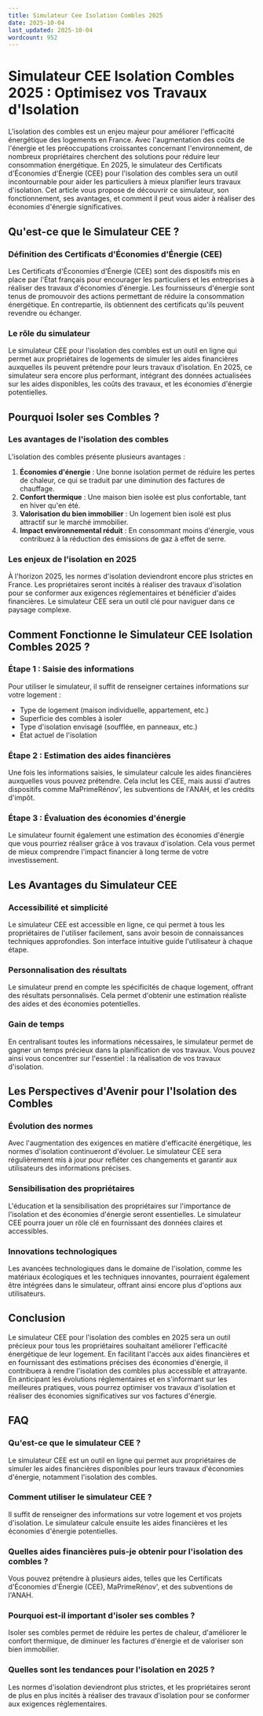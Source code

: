 ```yaml
---
title: Simulateur Cee Isolation Combles 2025
date: 2025-10-04
last_updated: 2025-10-04
wordcount: 952
---
```


# Simulateur CEE Isolation Combles 2025 : Optimisez vos Travaux d'Isolation

L'isolation des combles est un enjeu majeur pour améliorer l'efficacité énergétique des logements en France. Avec l'augmentation des coûts de l'énergie et les préoccupations croissantes concernant l'environnement, de nombreux propriétaires cherchent des solutions pour réduire leur consommation énergétique. En 2025, le simulateur des Certificats d'Économies d'Énergie (CEE) pour l'isolation des combles sera un outil incontournable pour aider les particuliers à mieux planifier leurs travaux d'isolation. Cet article vous propose de découvrir ce simulateur, son fonctionnement, ses avantages, et comment il peut vous aider à réaliser des économies d'énergie significatives.

## Qu'est-ce que le Simulateur CEE ?

### Définition des Certificats d'Économies d'Énergie (CEE)

Les Certificats d'Économies d'Énergie (CEE) sont des dispositifs mis en place par l'État français pour encourager les particuliers et les entreprises à réaliser des travaux d'économies d'énergie. Les fournisseurs d'énergie sont tenus de promouvoir des actions permettant de réduire la consommation énergétique. En contrepartie, ils obtiennent des certificats qu'ils peuvent revendre ou échanger.

### Le rôle du simulateur

Le simulateur CEE pour l'isolation des combles est un outil en ligne qui permet aux propriétaires de logements de simuler les aides financières auxquelles ils peuvent prétendre pour leurs travaux d'isolation. En 2025, ce simulateur sera encore plus performant, intégrant des données actualisées sur les aides disponibles, les coûts des travaux, et les économies d'énergie potentielles.

## Pourquoi Isoler ses Combles ?

### Les avantages de l'isolation des combles

L'isolation des combles présente plusieurs avantages :

1. **Économies d'énergie** : Une bonne isolation permet de réduire les pertes de chaleur, ce qui se traduit par une diminution des factures de chauffage.
2. **Confort thermique** : Une maison bien isolée est plus confortable, tant en hiver qu'en été.
3. **Valorisation du bien immobilier** : Un logement bien isolé est plus attractif sur le marché immobilier.
4. **Impact environnemental réduit** : En consommant moins d'énergie, vous contribuez à la réduction des émissions de gaz à effet de serre.

### Les enjeux de l'isolation en 2025

À l'horizon 2025, les normes d'isolation deviendront encore plus strictes en France. Les propriétaires seront incités à réaliser des travaux d'isolation pour se conformer aux exigences réglementaires et bénéficier d'aides financières. Le simulateur CEE sera un outil clé pour naviguer dans ce paysage complexe.

## Comment Fonctionne le Simulateur CEE Isolation Combles 2025 ?

### Étape 1 : Saisie des informations

Pour utiliser le simulateur, il suffit de renseigner certaines informations sur votre logement :

- Type de logement (maison individuelle, appartement, etc.)
- Superficie des combles à isoler
- Type d'isolation envisagé (soufflée, en panneaux, etc.)
- État actuel de l'isolation

### Étape 2 : Estimation des aides financières

Une fois les informations saisies, le simulateur calcule les aides financières auxquelles vous pouvez prétendre. Cela inclut les CEE, mais aussi d'autres dispositifs comme MaPrimeRénov', les subventions de l'ANAH, et les crédits d'impôt.

### Étape 3 : Évaluation des économies d'énergie

Le simulateur fournit également une estimation des économies d'énergie que vous pourriez réaliser grâce à vos travaux d'isolation. Cela vous permet de mieux comprendre l'impact financier à long terme de votre investissement.

## Les Avantages du Simulateur CEE

### Accessibilité et simplicité

Le simulateur CEE est accessible en ligne, ce qui permet à tous les propriétaires de l'utiliser facilement, sans avoir besoin de connaissances techniques approfondies. Son interface intuitive guide l'utilisateur à chaque étape.

### Personnalisation des résultats

Le simulateur prend en compte les spécificités de chaque logement, offrant des résultats personnalisés. Cela permet d'obtenir une estimation réaliste des aides et des économies potentielles.

### Gain de temps

En centralisant toutes les informations nécessaires, le simulateur permet de gagner un temps précieux dans la planification de vos travaux. Vous pouvez ainsi vous concentrer sur l'essentiel : la réalisation de vos travaux d'isolation.

## Les Perspectives d'Avenir pour l'Isolation des Combles

### Évolution des normes

Avec l'augmentation des exigences en matière d'efficacité énergétique, les normes d'isolation continueront d'évoluer. Le simulateur CEE sera régulièrement mis à jour pour refléter ces changements et garantir aux utilisateurs des informations précises.

### Sensibilisation des propriétaires

L'éducation et la sensibilisation des propriétaires sur l'importance de l'isolation et des économies d'énergie seront essentielles. Le simulateur CEE pourra jouer un rôle clé en fournissant des données claires et accessibles.

### Innovations technologiques

Les avancées technologiques dans le domaine de l'isolation, comme les matériaux écologiques et les techniques innovantes, pourraient également être intégrées dans le simulateur, offrant ainsi encore plus d'options aux utilisateurs.

## Conclusion

Le simulateur CEE pour l'isolation des combles en 2025 sera un outil précieux pour tous les propriétaires souhaitant améliorer l'efficacité énergétique de leur logement. En facilitant l'accès aux aides financières et en fournissant des estimations précises des économies d'énergie, il contribuera à rendre l'isolation des combles plus accessible et attrayante. En anticipant les évolutions réglementaires et en s'informant sur les meilleures pratiques, vous pourrez optimiser vos travaux d'isolation et réaliser des économies significatives sur vos factures d'énergie.

## FAQ

### Qu'est-ce que le simulateur CEE ?

Le simulateur CEE est un outil en ligne qui permet aux propriétaires de simuler les aides financières disponibles pour leurs travaux d'économies d'énergie, notamment l'isolation des combles.

### Comment utiliser le simulateur CEE ?

Il suffit de renseigner des informations sur votre logement et vos projets d'isolation. Le simulateur calcule ensuite les aides financières et les économies d'énergie potentielles.

### Quelles aides financières puis-je obtenir pour l'isolation des combles ?

Vous pouvez prétendre à plusieurs aides, telles que les Certificats d'Économies d'Énergie (CEE), MaPrimeRénov', et des subventions de l'ANAH.

### Pourquoi est-il important d'isoler ses combles ?

Isoler ses combles permet de réduire les pertes de chaleur, d'améliorer le confort thermique, de diminuer les factures d'énergie et de valoriser son bien immobilier.

### Quelles sont les tendances pour l'isolation en 2025 ?

Les normes d'isolation deviendront plus strictes, et les propriétaires seront de plus en plus incités à réaliser des travaux d'isolation pour se conformer aux exigences réglementaires.